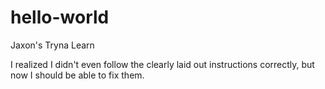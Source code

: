 # hello-world
Jaxon's Tryna Learn

I realized I didn't even follow the clearly laid out instructions correctly, but now I should be able to fix them.

